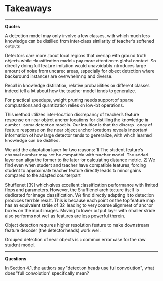 # Takeaways

---

**Quotes**

A detection model may only involve a few classes, with which much less knowledge can be distilled from inter-class similarity of teacher’s softened outputs

Detectors care more about local regions that overlap with ground truth objects while classification models pay more attention to global context. So directly doing full feature imitation would unavoidably introduces large amount of noise from uncared areas, especially for object detection where background instances are overwhelming and diverse.

Recall in knowledge distillation, relative probabilities on different classes indeed tell a lot about how the teacher model tends to generalize.

For practical speedups, weight pruning needs support of sparse computations and quantization relies on low-bit operations.

This method utilizes inter-location discrepancy of teacher’s feature response on near object anchor locations for distilling the knowledge in cumber- some detection models. Our Intuition is that the discrep- ancy of feature response on the near object anchor locations reveals important information of how large detector tends to generalize, with which learned knowledge can be distilled.

We add the adaptation layer for two reasons: 1) The student feature’s channel number may not be compatible with teacher model. The added layer can align the former to the later for calculating distance metric. 2) We find even when student and teacher have compatible features, forcing student to approximate teacher feature directly leads to minor gains compared to the adapted counterpart.

Shufflenet [39] which gives excellent classification performance with limited flops and parameters. However, the Shufflenet architecture itself is dedicated for image classification. We find directly adapting it to detection produces terrible result. This is because each point on the top feature map has an equivalent stride of 32, leading to very coarse alignment of anchor boxes on the input images. Moving to lower output layer with smaller stride also performs not well as features are less powerful therein.

Object detection requires higher resolution feature to make downstream feature decoder (the detector heads) work well.

Grouped detection of near objects is a common error case for the raw student model.

---

**Questions**

In Section 4.1, the authors say "detection heads use full convolution", what does "full convolution" specifically mean?

